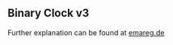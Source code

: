 ## Binary Clock v3

Further explanation can be found at [emareg.de](http://emareg.de/project/binaryclock/)


